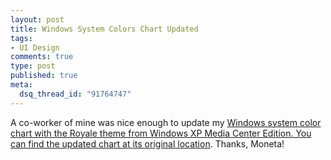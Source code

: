 ```yaml
--- 
layout: post
title: Windows System Colors Chart Updated
tags: 
- UI Design
comments: true
type: post
published: true
meta: 
  dsq_thread_id: "91764747"
---
```

A co-worker of mine was nice enough to update my <a href="http://www.brethorsting.com/uidesign/2006/10/windows_system_colors.html">Windows system color chart with the Royale theme from Windows XP Media Center Edition. You can find the updated chart at <a href="http://www.brethorsting.com/uidesign/2006/10/01/syscolors.html">its original location</a>. Thanks, Moneta!
